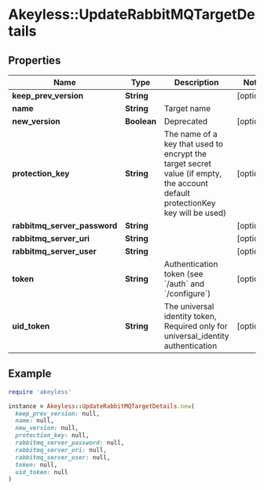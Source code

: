 # Akeyless::UpdateRabbitMQTargetDetails

## Properties

| Name | Type | Description | Notes |
| ---- | ---- | ----------- | ----- |
| **keep_prev_version** | **String** |  | [optional] |
| **name** | **String** | Target name |  |
| **new_version** | **Boolean** | Deprecated | [optional] |
| **protection_key** | **String** | The name of a key that used to encrypt the target secret value (if empty, the account default protectionKey key will be used) | [optional] |
| **rabbitmq_server_password** | **String** |  | [optional] |
| **rabbitmq_server_uri** | **String** |  | [optional] |
| **rabbitmq_server_user** | **String** |  | [optional] |
| **token** | **String** | Authentication token (see &#x60;/auth&#x60; and &#x60;/configure&#x60;) | [optional] |
| **uid_token** | **String** | The universal identity token, Required only for universal_identity authentication | [optional] |

## Example

```ruby
require 'akeyless'

instance = Akeyless::UpdateRabbitMQTargetDetails.new(
  keep_prev_version: null,
  name: null,
  new_version: null,
  protection_key: null,
  rabbitmq_server_password: null,
  rabbitmq_server_uri: null,
  rabbitmq_server_user: null,
  token: null,
  uid_token: null
)
```

